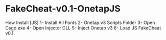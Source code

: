 # FakeCheat-v0.1-OnetapJS


How Install [JS]
1- Install All Fonts
2- Onetap v3 Scripts Folder
3- Open Csgo.exe
4- Open Injector DLL
5- Inject Onetap v3
6- Load JS FakeCheat v0.1

